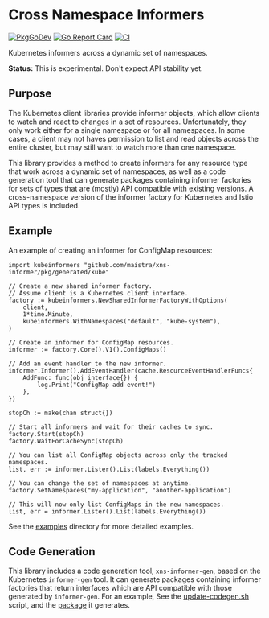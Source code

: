 # Cross Namespace Informers

[![PkgGoDev](https://pkg.go.dev/badge/mod/github.com/maistra/xns-informer)](https://pkg.go.dev/mod/github.com/maistra/xns-informer)
[![Go Report Card](https://goreportcard.com/badge/github.com/maistra/xns-informer)](https://goreportcard.com/report/github.com/maistra/xns-informer)
[![CI](https://github.com/maistra/xns-informer/workflows/CI/badge.svg)](https://github.com/maistra/xns-informer/actions)

Kubernetes informers across a dynamic set of namespaces.

**Status:** This is experimental. Don't expect API stability yet.


## Purpose

The Kubernetes client libraries provide informer objects, which allow clients
to watch and react to changes in a set of resources.  Unfortunately, they only
work either for a single namespace or for all namespaces.  In some cases, a
client may not haves permission to list and read objects across the entire
cluster, but may still want to watch more than one namespace.

This library provides a method to create informers for any resource type that
work across a dynamic set of namespaces, as well as a code generation tool that
can generate packages containing informer factories for sets of types that are
(mostly) API compatible with existing versions.  A cross-namespace version of
the informer factory for Kubernetes and Istio API types is included.


## Example

An example of creating an informer for ConfigMap resources:

```golang
import kubeinformers "github.com/maistra/xns-informer/pkg/generated/kube"

// Create a new shared informer factory.
// Assume client is a Kubernetes client interface.
factory := kubeinformers.NewSharedInformerFactoryWithOptions(
	client,
	1*time.Minute,
	kubeinformers.WithNamespaces("default", "kube-system"),
)

// Create an informer for ConfigMap resources.
informer := factory.Core().V1().ConfigMaps()

// Add an event handler to the new informer.
informer.Informer().AddEventHandler(cache.ResourceEventHandlerFuncs{
	AddFunc: func(obj interface{}) {
		log.Print("ConfigMap add event!")
	},
})

stopCh := make(chan struct{})

// Start all informers and wait for their caches to sync.
factory.Start(stopCh)
factory.WaitForCacheSync(stopCh)

// You can list all ConfigMap objects across only the tracked namespaces.
list, err := informer.Lister().List(labels.Everything())

// You can change the set of namespaces at anytime.
factory.SetNamespaces("my-application", "another-application")

// This will now only list ConfigMaps in the new namespaces.
list, err = informer.Lister().List(labels.Everything())
```

See the [examples][1] directory for more detailed examples.


## Code Generation

This library includes a code generation tool, `xns-informer-gen`, based on the
Kubernetes `informer-gen` tool.  It can generate packages containing informer
factories that return interfaces which are API compatible with those generated
by `informer-gen`.  For an example, See the [update-codegen.sh][2] script, and
the [package][3] it generates.


  [1]: https://github.com/maistra/xns-informer/tree/master/examples
  [2]: https://github.com/maistra/xns-informer/blob/master/hack/update-codegen.sh
  [3]: https://github.com/maistra/xns-informer/tree/master/pkg/generated/kube
